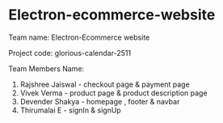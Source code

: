 # Electron-ecommerce-website

Team name: Electron-Ecommerce website	

Project code: glorious-calendar-2511	

Team Members Name:
1. Rajshree Jaiswal - checkout page & payment page
2. Vivek Verma - product page & product description page
3. Devender Shakya - homepage , footer & navbar
4. Thirumalai E - signIn & signUp
